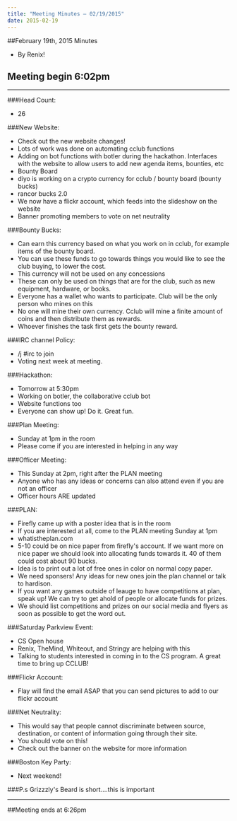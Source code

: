 ```yaml
---
title: "Meeting Minutes – 02/19/2015"
date: 2015-02-19
---
```

##February 19th, 2015 Minutes
* By Renix!

## Meeting begin 6:02pm

 - - -

###Head Count:
* 26

###New Website:
* Check out the new website changes!
* Lots of work was done on automating cclub functions
* Adding on bot functions with botler during the hackathon. Interfaces with the website to allow users to add new agenda items, bounties, etc 
* Bounty Board 
* diyo is working on a crypto currency for cclub / bounty board (bounty bucks)
* rancor bucks 2.0
* We now have a flickr account, which feeds into the slideshow on the website
* Banner promoting members to vote on net neutrality 

###Bounty Bucks:
* Can earn this currency based on what you work on in cclub, for example items of the bounty board.
* You can use these funds to go towards things you would like to see the club buying, to lower the cost.
* This currency will not be used on any concessions
* These can only be used on things that are for the club, such as new equipment, hardware, or books.
* Everyone has a wallet who wants to participate. Club will be the only person who mines on this
* No one will mine their own currency. Cclub will mine a finite amount of coins and then distribute them as rewards.
* Whoever finishes the task first gets the bounty reward.

###IRC channel Policy:
* /j #irc to join
* Voting next week at meeting.

###Hackathon:
* Tomorrow at 5:30pm
* Working on botler, the collaborative cclub bot
* Website functions too
* Everyone can show up! Do it. Great fun.

###Plan Meeting:
* Sunday at 1pm in the room
* Please come if you are interested in helping in any way

###Officer Meeting:
* This Sunday at 2pm, right after the PLAN meeting
* Anyone who has any ideas or concerns can also attend even if you are not an officer
* Officer hours ARE updated

###PLAN:
* Firefly came up with a poster idea that is in the room
* If you are interested at all, come to the PLAN meeting Sunday at 1pm
* whatistheplan.com
* 5-10 could be on nice paper from firefly's account. If we want more on nice paper we should look into allocating funds towards it. 40 of them could cost about 90 bucks.
* Idea is to print out a lot of free ones in color on normal copy paper. 
* We need sponsers! Any ideas for new ones join the plan channel or talk to hardison.
* If you want any games outside of leauge to have competitions at plan, speak up! We can try to get ahold of people or allocate funds for prizes.
* We should list competitions and prizes on our social media and flyers as soon as possible to get the word out.

###Saturday Parkview Event:
* CS Open house
* Renix, TheMind, Whiteout, and Stringy are helping with this
* Talking to students interested in coming in to the CS program. A great time to bring up CCLUB!

###Flickr Account:
* Flay will find the email ASAP that you can send pictures to add to our flickr account

###Net Neutrality:
* This would say that people cannot discriminate between source, destination, or content of information going through their site.
* You should vote on this!
* Check out the banner on the website for more information

###Boston Key Party:
* Next weekend!

###P.s Grizzzly's Beard is short....this is important

- - - 

##Meeting ends at 6:26pm

